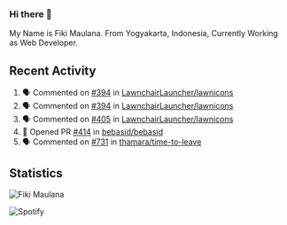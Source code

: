 ### Hi there 👋

My Name is Fiki Maulana. From Yogyakarta, Indonesia, Currently Working as Web Developer.

## Recent Activity

<!--START_SECTION:activity-->
1. 🗣 Commented on [#394](https://github.com/LawnchairLauncher/lawnicons/issues/394) in [LawnchairLauncher/lawnicons](https://github.com/LawnchairLauncher/lawnicons)
2. 🗣 Commented on [#394](https://github.com/LawnchairLauncher/lawnicons/issues/394) in [LawnchairLauncher/lawnicons](https://github.com/LawnchairLauncher/lawnicons)
3. 🗣 Commented on [#405](https://github.com/LawnchairLauncher/lawnicons/issues/405) in [LawnchairLauncher/lawnicons](https://github.com/LawnchairLauncher/lawnicons)
4. 💪 Opened PR [#414](https://github.com/bebasid/bebasid/pull/414) in [bebasid/bebasid](https://github.com/bebasid/bebasid)
5. 🗣 Commented on [#731](https://github.com/thamara/time-to-leave/issues/731) in [thamara/time-to-leave](https://github.com/thamara/time-to-leave)
<!--END_SECTION:activity-->

## Statistics
<img src="https://komarev.com/ghpvc/?username=fikimaul&color=ff69b4&style=flat&label=PROFILE+VIEWS" alt="Fiki Maulana" /><br>

![Spotify](https://novatorem-fikimaul.vercel.app/api/spotify)